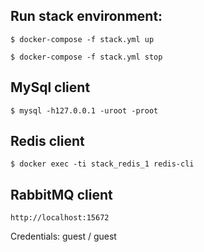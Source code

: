 ## Run stack environment:
```
$ docker-compose -f stack.yml up
```

```
$ docker-compose -f stack.yml stop
```

## MySql client

```
$ mysql -h127.0.0.1 -uroot -proot
```

## Redis client

```
$ docker exec -ti stack_redis_1 redis-cli
```

## RabbitMQ client

```
http://localhost:15672
```

Credentials: guest / guest
